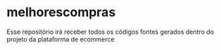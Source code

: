 # melhorescompras
Esse repositório irá receber todos os códigos fontes gerados dentro do projeto da plataforma de ecommerce
